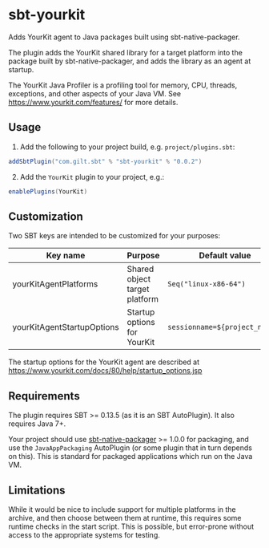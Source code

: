 # sbt-yourkit
Adds YourKit agent to Java packages built using sbt-native-packager.

The plugin adds the YourKit shared library for a target platform into
the package built by sbt-native-packager, and adds the library as an
agent at startup.

The YourKit Java Profiler is a profiling tool for memory, CPU, threads,
exceptions, and other aspects of your Java VM.
See https://www.yourkit.com/features/ for more details.

## Usage

1. Add the following to your project build, e.g. `project/plugins.sbt`:

  ```scala
  addSbtPlugin("com.gilt.sbt" % "sbt-yourkit" % "0.0.2")
  ```

2. Add the `YourKit` plugin to your project, e.g.:

  ```scala
  enablePlugins(YourKit)
  ```
  
## Customization
Two SBT keys are intended to be customized for your purposes:

| Key name                   | Purpose                       | Default value                  |
|----------------------------|-------------------------------|--------------------------------|
| yourKitAgentPlatforms      | Shared object target platform | `Seq("linux-x86-64")`          |
| yourKitAgentStartupOptions | Startup options for YourKit   | `sessionname=${project_name},` |

The startup options for the YourKit agent are described at
https://www.yourkit.com/docs/80/help/startup_options.jsp

## Requirements
The plugin requires SBT >= 0.13.5 (as it is an SBT AutoPlugin). It also requires Java 7+.

Your project should use [sbt-native-packager](http://www.scala-sbt.org/sbt-native-packager/) >= 1.0.0
for packaging, and use the `JavaAppPackaging` AutoPlugin (or some plugin that in turn
depends on this). This is standard for packaged applications which run on the Java VM.

## Limitations
While it would be nice to include support for multiple platforms in the archive, and
then choose between them at runtime, this requires some runtime checks in the start
script. This is possible, but error-prone without access to the appropriate systems
for testing.
